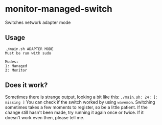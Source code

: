 # monitor-managed-switch
Switches network adapter mode

## Usage

```
./main.sh ADAPTER MODE
Must be run with sudo

Modes:
1: Managed
2: Monitor
```

## Does it work?
Sometimes there is strange output, looking a bit like this:
`./main.sh: 24: [: missing ]`
You can check if the switch worked by using `wavemon`.
Switching sometimes takes a few moments to register, so be a little patient.
If the change still hasn't been made, try running it again once or twice. If it doesn't work even then, please tell me.
